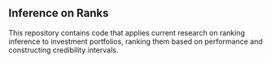 ## Inference on Ranks
This repository contains code that applies current research on ranking inference to investment portfolios, ranking them based on performance and constructing credibility intervals.

